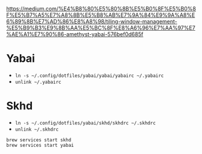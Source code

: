 https://medium.com/%E4%B8%80%E5%80%8B%E5%B0%8F%E5%B0%8F%E5%B7%A5%E7%A8%8B%E5%B8%AB%E7%9A%84%E9%9A%A8%E6%89%8B%E7%AD%86%E8%A8%98/tiling-window-management-%E5%B9%B3%E9%8B%AA%E5%BC%8F%E8%A6%96%E7%AA%97%E7%AE%A1%E7%90%86-amethyst-yabai-576bef0d685f
# Yabai 
- `ln -s ~/.config/dotfiles/yabai/yabai/yabairc ~/.yabairc`
- `unlink ~/.yabairc`

# Skhd
- `ln -s ~/.config/dotfiles/yabai/skhd/skhdrc ~/.skhdrc`
- `unlink ~/.skhdrc`

```
brew services start skhd
brew services start yabai
```
